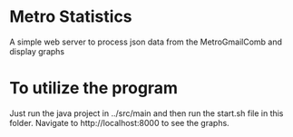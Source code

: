 # Metro Statistics
A simple web server to process json data from the MetroGmailComb and display graphs

# To utilize the program

Just run the java project in ../src/main and then run the start.sh file in this folder. Navigate to http://localhost:8000 to see the graphs.

